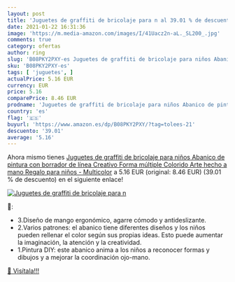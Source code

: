 ```yaml
---
layout: post
title: 'Juguetes de graffiti de bricolaje para n al 39.01 % de descuento'
date: 2021-01-22 16:31:36
image: 'https://m.media-amazon.com/images/I/41Uacz2n-aL._SL200_.jpg'
comments: true
category: ofertas
author: ring
slug: 'B08PKY2PXY-es Juguetes de graffiti de bricolaje para niños Abanico de...'
sku: 'B08PKY2PXY-es'
tags: [ 'juguetes', ]
actualPrice: 5.16 EUR
currency: EUR
price: 5.16
comparePrice: 8.46 EUR
prodname: 'Juguetes de graffiti de bricolaje para niños Abanico de pintura con borrador de línea Creativo Forma múltiple Colorido Arte hecho a mano Regalo para niños - Multicolor'
country: 'es'
flag: '🇪🇸'
buyurl: 'https://www.amazon.es/dp/B08PKY2PXY/?tag=tolees-21'
descuento: '39.01'
average: '5.16'
---
```


Ahora mismo tienes [Juguetes de graffiti de bricolaje para niños Abanico de pintura con borrador de línea Creativo Forma múltiple Colorido Arte hecho a mano Regalo para niños - Multicolor](https://www.amazon.es/dp/B08PKY2PXY/?tag=tolees-21) a 5.16 EUR (original: 8.46 EUR) (39.01 %  de descuento) en el siguiente enlace!

[![Juguetes de graffiti de bricolaje para n](https://m.media-amazon.com/images/I/41Uacz2n-aL._SL200_.jpg)](https://www.amazon.es/dp/B08PKY2PXY/?tag=tolees-21)

🔎:

- 3.Diseño de mango ergonómico, agarre cómodo y antideslizante.
- 2.Varios patrones: el abanico tiene diferentes diseños y los niños pueden rellenar el color según sus propias ideas. Esto puede aumentar la imaginación, la atención y la creatividad.
- 1.Pintura DIY: este abanico anima a los niños a reconocer formas y dibujos y a mejorar la coordinación ojo-mano.

[🛒 Visítala!!!](https://www.amazon.es/dp/B08PKY2PXY/?tag=tolees-21)
